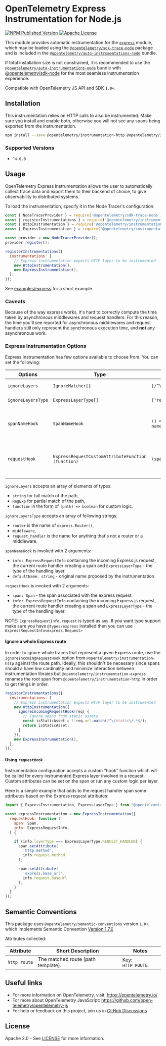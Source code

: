 # OpenTelemetry Express Instrumentation for Node.js

[![NPM Published Version][npm-img]][npm-url]
[![Apache License][license-image]][license-image]

This module provides automatic instrumentation for the [`express`](https://github.com/expressjs/express) module, which may be loaded using the [`@opentelemetry/sdk-trace-node`](https://github.com/open-telemetry/opentelemetry-js/tree/main/packages/opentelemetry-sdk-trace-node) package and is included in the [`@opentelemetry/auto-instrumentations-node`](https://www.npmjs.com/package/@opentelemetry/auto-instrumentations-node) bundle.

If total installation size is not constrained, it is recommended to use the [`@opentelemetry/auto-instrumentations-node`](https://www.npmjs.com/package/@opentelemetry/auto-instrumentations-node) bundle with [@opentelemetry/sdk-node](`https://www.npmjs.com/package/@opentelemetry/sdk-node`) for the most seamless instrumentation experience.

Compatible with OpenTelemetry JS API and SDK `1.0+`.

## Installation

This instrumentation relies on HTTP calls to also be instrumented. Make sure you install and enable both, otherwise you will not see any spans being exported from the instrumentation.

```bash
npm install --save @opentelemetry/instrumentation-http @opentelemetry/instrumentation-express
```

### Supported Versions

- `^4.0.0`

## Usage

OpenTelemetry Express Instrumentation allows the user to automatically collect trace data and export them to their backend of choice, to give observability to distributed systems.

To load the instrumentation, specify it in the Node Tracer's configuration:

```js
const { NodeTracerProvider } = require('@opentelemetry/sdk-trace-node');
const { registerInstrumentations } = require('@opentelemetry/instrumentation');
const { HttpInstrumentation } = require('@opentelemetry/instrumentation-http');
const { ExpressInstrumentation } = require('@opentelemetry/instrumentation-express');

const provider = new NodeTracerProvider();
provider.register();

registerInstrumentations({
  instrumentations: [
    // Express instrumentation expects HTTP layer to be instrumented
    new HttpInstrumentation(),
    new ExpressInstrumentation(),
  ],
});
```

See [examples/express](https://github.com/open-telemetry/opentelemetry-js-contrib/tree/main/examples/express) for a short example.

### Caveats

Because of the way express works, it's hard to correctly compute the time taken by asynchronous middlewares and request handlers. For this reason, the time you'll see reported for asynchronous middlewares and request handlers still only represent the synchronous execution time, and **not** any asynchronous work.

### Express Instrumentation Options

Express instrumentation has few options available to choose from. You can set the following:

| Options | Type | Example | Description |
| ------- | ---- | ------- | ----------- |
| `ignoreLayers` | `IgnoreMatcher[]` | `[/^\/_internal\//]` | Ignore layers that by match. |
| `ignoreLayersType`| `ExpressLayerType[]` | `['request_handler']` | Ignore layers of specified type. |
| `spanNameHook` | `SpanNameHook` | `() => 'my-span-name'` | Can be used to customize span names by returning a new name from the hook. |
| `requestHook` | `ExpressRequestCustomAttributeFunction (function)` | `(span, info) => {}` | Function for adding custom attributes on Express request. Receives params: `Span, ExpressRequestInfo`. |

`ignoreLayers` accepts an array of elements of types:

- `string` for full match of the path,
- `RegExp` for partial match of the path,
- `function` in the form of `(path) => boolean` for custom logic.

`ignoreLayersType` accepts an array of following strings:

- `router` is the name of `express.Router()`,
- `middleware`,
- `request_handler` is the name for anything that's not a router or a middleware.

`spanNameHook` is invoked with 2 arguments:

- `info: ExpressRequestInfo` containing the incoming Express.js request, the current route handler creating a span and `ExpressLayerType` - the type of the handling layer.
- `defaultName: string` - original name proposed by the instrumentation.

`requestHook` is invoked with 2 arguments:

- `span: Span` - the span associated with the express request.
- `info: ExpressRequestInfo` containing the incoming Express.js request, the current route handler creating a span and `ExpressLayerType` - the type of the handling layer.

NOTE: `ExpressRequestInfo.request` is typed as `any`. If you want type support make sure you have `@types/express` installed then you can use `ExpressRequestInfo<express.Request>`

#### Ignore a whole Express route

In order to ignore whole traces that represent a given Express route, use
the `ignoreIncomingRequestHook` option from
`@opentelemetry/instrumentation-http` against the route path. Ideally, this
shouldn't be necessary since spans should a have low cardinality and minimize
interaction between instrumentation libraies but
`@opentelemetry/instrumentation-express` renames the root span from
`@opentelemetry/instrumentation-http` in order to get things in order.

```js
registerInstrumentations({
  instrumentations: [
    // Express instrumentation expects HTTP layer to be instrumented
    new HttpInstrumentation({
      ignoreIncomingRequestHook(req) {
        // Ignore spans from static assets.
        const isStaticAsset = !!req.url.match(/^\/static\/.*$/);
        return isStaticAsset;
      }
    }),
    new ExpressInstrumentation(),
  ],
});
```

#### Using `requestHook`

Instrumentation configuration accepts a custom "hook" function which will be called for every instrumented Express layer involved in a request. Custom attributes can be set on the span or run any custom logic per layer.

Here is a simple example that adds to the request handler span some attributes based on the Express request attributes:

```javascript
import { ExpressInstrumentation, ExpressLayerType } from "@opentelemetry/instrumentation-express"

const expressInstrumentation = new ExpressInstrumentation({
  requestHook: function (
    span: Span,
    info: ExpressRequestInfo,
  ) {

    if (info.layerType === ExpressLayerType.REQUEST_HANDLER) {
      span.setAttribute(
        'http.method',
        info.request.method
      );

      span.setAttribute(
        'express.base_url',
        info.request.baseUrl
      );
    }
  }
});
```

## Semantic Conventions

This package uses `@opentelemetry/semantic-conventions` version `1.0+`, which implements Semantic Convention [Version 1.7.0](https://github.com/open-telemetry/opentelemetry-specification/blob/v1.7.0/semantic_conventions/README.md)

Attributes collected:

| Attribute    | Short Description                  | Notes             |
| ------------ | ---------------------------------- | ----------------- |
| `http.route` | The matched route (path template). | Key: `HTTP_ROUTE` |

## Useful links

- For more information on OpenTelemetry, visit: <https://opentelemetry.io/>
- For more about OpenTelemetry JavaScript: <https://github.com/open-telemetry/opentelemetry-js>
- For help or feedback on this project, join us in [GitHub Discussions][discussions-url]

## License

Apache 2.0 - See [LICENSE][license-url] for more information.

[discussions-url]: https://github.com/open-telemetry/opentelemetry-js/discussions
[license-url]: https://github.com/open-telemetry/opentelemetry-js-contrib/blob/main/LICENSE
[license-image]: https://img.shields.io/badge/license-Apache_2.0-green.svg?style=flat
[npm-url]: https://www.npmjs.com/package/@opentelemetry/instrumentation-express
[npm-img]: https://badge.fury.io/js/%40opentelemetry%2Finstrumentation-express.svg
